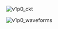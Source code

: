 ![v1p0_ckt](https://user-images.githubusercontent.com/105144544/227508293-7883eb2e-73b9-4bf4-8239-46c188c9b22b.PNG)

![v1p0_waveforms](https://user-images.githubusercontent.com/105144544/227508337-f2e3863d-7e45-4a13-9c6f-df94f925de83.PNG)
